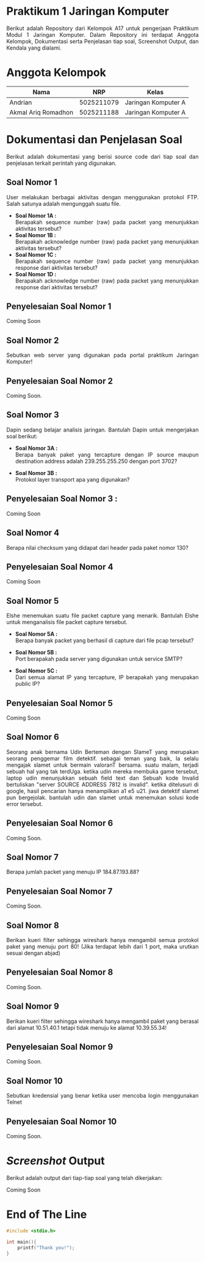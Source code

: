 # **Praktikum 1 Jaringan Komputer**
<div align=justify>

Berikut adalah Repository dari Kelompok A17 untuk pengerjaan Praktikum Modul 1 Jaringan Komputer. Dalam Repository ini terdapat Anggota Kelompok, Dokumentasi serta Penjelasan tiap soal, Screenshot Output, dan Kendala yang dialami.

# **Anggota Kelompok**

| Nama                      | NRP        | Kelas                |
| ------------------------- | ---------- | ----------------     |
| Andrian                | 5025211079 | Jaringan Komputer A  |
| Akmal Ariq Romadhon       | 5025211188 | Jaringan Komputer A  |

# **Dokumentasi dan Penjelasan Soal**
<div align=justify>

Berikut adalah dokumentasi yang berisi source code dari tiap soal dan penjelasan terkait perintah yang digunakan. 

## **Soal Nomor 1**
User melakukan berbagai aktivitas dengan menggunakan protokol FTP. Salah satunya adalah mengunggah suatu file.

- **Soal Nomor 1A :** <br>
    Berapakah sequence number (raw) pada packet yang menunjukkan aktivitas tersebut? 
- **Soal Nomor 1B :** <br>
    Berapakah acknowledge number (raw) pada packet yang menunjukkan aktivitas tersebut? 
- **Soal Nomor 1C :** <br>
    Berapakah sequence number (raw) pada packet yang menunjukkan response dari aktivitas tersebut?
- **Soal Nomor 1D :** <br>
    Berapakah acknowledge number (raw) pada packet yang menunjukkan response dari aktivitas tersebut?

## **Penyelesaian Soal Nomor 1**
Coming Soon

## **Soal Nomor 2**
Sebutkan web server yang digunakan pada portal praktikum Jaringan Komputer!

## **Penyelesaian Soal Nomor 2**
Coming Soon.

## **Soal Nomor 3**
Dapin sedang belajar analisis jaringan. Bantulah Dapin untuk mengerjakan soal berikut:

- **Soal Nomor 3A :** <br>
    Berapa banyak paket yang tercapture dengan IP source maupun destination address adalah 239.255.255.250 dengan port 3702? 

- **Soal Nomor 3B :** <br>
Protokol layer transport apa yang digunakan?

## **Penyelesaian Soal Nomor 3 :**
Coming Soon

## **Soal Nomor 4**
Berapa nilai checksum yang didapat dari header pada paket nomor 130?

## **Penyelesaian Soal Nomor 4**
Coming Soon

## **Soal Nomor 5**
Elshe menemukan suatu file packet capture yang menarik. Bantulah Elshe untuk menganalisis file packet capture tersebut.

- **Soal Nomor 5A :** <br>
Berapa banyak packet yang berhasil di capture dari file pcap tersebut? 

- **Soal Nomor 5B :** <br>
Port berapakah pada server yang digunakan untuk service SMTP?

- **Soal Nomor 5C :** <br>
Dari semua alamat IP yang tercapture, IP berapakah yang merupakan public IP?

## **Penyelesaian Soal Nomor 5**
Coming Soon

## **Soal Nomor 6**
Seorang anak bernama Udin Berteman dengan SlameT yang merupakan seorang penggemar film detektif. sebagai teman yang baik, Ia selalu mengajak slamet untuk bermain valoranT bersama. suatu malam, terjadi sebuah hal yang tak terdUga. ketika udin mereka membuka game tersebut, laptop udin menunjukkan sebuah field text dan Sebuah kode Invalid bertuliskan "server SOURCE ADDRESS 7812 is invalid". ketika ditelusuri di google, hasil pencarian hanya menampilkan a1 e5 u21. jiwa detektif slamet pun bergejolak. bantulah udin dan slamet untuk menemukan solusi kode error tersebut.

## **Penyelesaian Soal Nomor 6** 
Coming Soon.

## **Soal Nomor 7**
Berapa jumlah packet yang menuju IP 184.87.193.88?

## **Penyelesaian Soal Nomor 7** 
Coming Soon.

## **Soal Nomor 8**
Berikan kueri filter sehingga wireshark hanya mengambil semua protokol paket yang menuju port 80! (Jika terdapat lebih dari 1 port, maka urutkan sesuai dengan abjad)

## **Penyelesaian Soal Nomor 8**
Coming Soon.
    
## **Soal Nomor 9**
Berikan kueri filter sehingga wireshark hanya mengambil paket yang berasal dari alamat 10.51.40.1 tetapi tidak menuju ke alamat 10.39.55.34!

## **Penyelesaian Soal Nomor 9** 
Coming Soon.
    
## **Soal Nomor 10**
Sebutkan kredensial yang benar ketika user mencoba login menggunakan Telnet

## **Penyelesaian Soal Nomor 10**
Coming Soon.

# **_Screenshot_ Output**
Berikut adalah output dari tiap-tiap soal yang telah dikerjakan: <br>

Coming Soon

# **End of The Line**

```c
#include <stdio.h>

int main(){
    printf("Thank you!");
}
```

